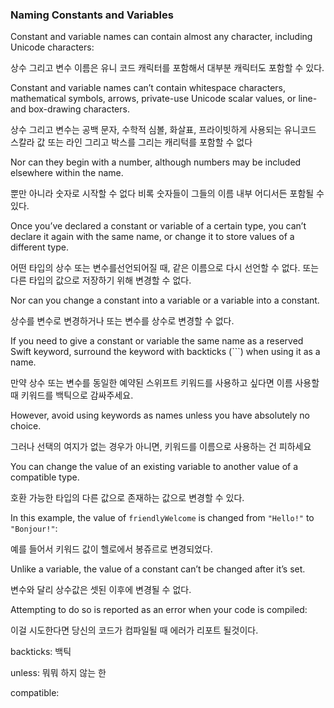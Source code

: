 ### Naming Constants and Variables

Constant and variable names can contain almost any character, including Unicode characters:

상수 그리고 변수 이름은 유니 코드 캐릭터를 포함해서 대부분 캐릭터도 포함할 수 있다.



Constant and variable names can’t contain whitespace characters, mathematical symbols, arrows, private-use Unicode scalar values, or line- and box-drawing characters. 

상수 그리고 변수는 공백 문자, 수학적 심볼, 화살표, 프라이빗하게 사용되는 유니코드 스칼라 값 또는 라인 그리고 박스를 그리는 캐리턱를 포함할 수 없다



Nor can they begin with a number, although numbers may be included elsewhere within the name.

뿐만 아니라 숫자로 시작할 수 없다 비록 숫자들이 그들의 이름 내부 어디서든 포함될 수 있다.



Once you’ve declared a constant or variable of a certain type, you can’t declare it again with the same name, or change it to store values of a different type. 

어떤 타입의 상수 또는 변수를선언되어질 때, 같은 이름으로 다시 선언할 수 없다. 또는 다른 타입의 값으로 저장하기 위해 변경할 수 없다.



Nor can you change a constant into a variable or a variable into a constant.

상수를 변수로 변경하거나 또는 변수를 상수로 변경할 수 없다.



If you need to give a constant or variable the same name as a reserved Swift keyword, surround the keyword with backticks (```) when using it as a name. 

만약 상수 또는 변수를 동일한 예약된 스위프트 키워드를 사용하고 싶다면 이름 사용할 때 키워드를 백틱으로 감싸주세요.



However, avoid using keywords as names unless you have absolutely no choice.

그러나 선택의 여지가 없는 경우가 아니면, 키워드를 이름으로 사용하는 건 피하세요 





You can change the value of an existing variable to another value of a compatible type. 

호환 가능한 타입의 다른 값으로 존재하는 값으로 변경할 수 있다.



In this example, the value of `friendlyWelcome` is changed from `"Hello!"` to `"Bonjour!"`:

예를 들어서 키워드 값이 헬로에서 봉쥬르로 변경되었다.



Unlike a variable, the value of a constant can’t be changed after it’s set. 

변수와 달리 상수값은 셋된 이후에 변경될 수 없다.



Attempting to do so is reported as an error when your code is compiled:

이걸 시도한다면 당신의 코드가 컴파일될 때 에러가 리포트 될것이다.



backticks: 백틱

unless: 뭐뭐 하지 않는 한

compatible: